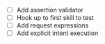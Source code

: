 - [ ] Add assertion validator
- [ ] Hook up to first skill to test
- [ ] Add request expressions
- [ ] Add explicit intent execution